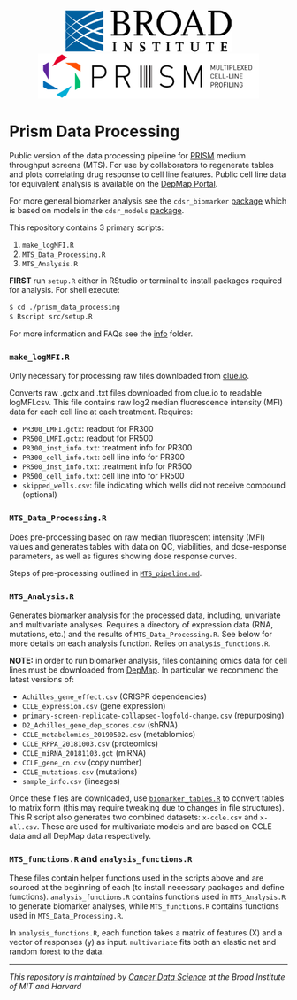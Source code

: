 <p align="center">
  <img src="img/BroadInstLogoforDigitalRGB.png" width="300" hspace="40"/>
  <img src="img/prism_logo_tagline_side.png" width="400" />
</p>

# Prism Data Processing

Public version of the data processing pipeline for [PRISM](https://www.theprismlab.org/) medium throughput screens (MTS). For use by collaborators to regenerate tables and plots correlating drug response to cell line features. Public cell line data for equivalent analysis is available on the [DepMap Portal](https://depmap.org/portal/).

For more general biomarker analysis see the `cdsr_biomarker` [package](https://github.com/broadinstitute/cdsr_biomarker) which is based on models in the `cdsr_models` [package](https://github.com/broadinstitute/cdsr_models).

This repository contains 3 primary scripts:

1. `make_logMFI.R`
2. `MTS_Data_Processing.R`
3. `MTS_Analysis.R`

**FIRST** run `setup.R` either in RStudio or terminal to install  packages required for analysis. For shell execute:
```bash
$ cd ./prism_data_processing
$ Rscript src/setup.R
```

For more information and FAQs see the [info](./info) folder.

### `make_logMFI.R`
Only necessary for processing raw files downloaded from [clue.io](https://clue.io/).

Converts raw .gctx and .txt files downloaded from clue.io to readable logMFI.csv. This file contains raw log2 median fluorescence intensity (MFI) data for each cell line at each treatment. Requires:
- `PR300_LMFI.gctx`: readout for PR300
- `PR500_LMFI.gctx`: readout for PR500
- `PR300_inst_info.txt`: treatment info for PR300
- `PR300_cell_info.txt`: cell line info for PR300
- `PR500_inst_info.txt`: treatment info for PR500
- `PR500_cell_info.txt`: cell line info for PR500
- `skipped_wells.csv`: file indicating which wells did not receive compound (optional)

### `MTS_Data_Processing.R`

Does pre-processing based on raw median fluorescent intensity (MFI) values and generates tables with data on QC, viabilities, and dose-response parameters, as well as figures showing dose response curves.

Steps of pre-processing outlined in [`MTS_pipeline.md`](.info/MTS_pipeline.md).


### `MTS_Analysis.R`

Generates biomarker analysis for the processed data, including, univariate and multivariate analyses. Requires a directory of expression data (RNA, mutations, etc.) and the results of `MTS_Data_Processing.R`. See below for more details on each analysis function. Relies on `analysis_functions.R`.

**NOTE:** in order to run biomarker analysis, files containing omics data for cell lines must be downloaded from [DepMap](https://depmap.org/portal/download/all/). In particular we recommend the latest versions of:
- `Achilles_gene_effect.csv` (CRISPR dependencies)
- `CCLE_expression.csv` (gene expression)
- `primary-screen-replicate-collapsed-logfold-change.csv` (repurposing)
- `D2_Achilles_gene_dep_scores.csv` (shRNA)
- `CCLE_metabolomics_20190502.csv` (metablomics)
- `CCLE_RPPA_20181003.csv` (proteomics)
- `CCLE_miRNA_20181103.gct` (miRNA)
- `CCLE_gene_cn.csv` (copy number)
- `CCLE_mutations.csv` (mutations)
- `sample_info.csv` (lineages)

Once these files are downloaded, use [`biomarker_tables.R`](src/biomarker_tables.R) to convert tables to matrix form (this may require tweaking due to changes in file structures). This R script also generates two combined datasets: `x-ccle.csv` and `x-all.csv`. These are used for multivariate models and are based on CCLE data and all DepMap data respectively.

### `MTS_functions.R` and `analysis_functions.R`

These files contain helper functions used in the scripts above and are sourced at the beginning of each (to install necessary packages and define functions). `analysis_functions.R` contains functions used in `MTS_Analysis.R` to generate biomarker analyses, while `MTS_functions.R` contains functions used in `MTS_Data_Processing.R`.

In `analysis_functions.R`, each function takes a matrix of features (X) and a vector of responses (y) as input. `multivariate` fits both an elastic net and random forest to the data.

---
_This repository is maintained by [Cancer Data Science](https://www.cancerdatascience.org/) at the Broad Institute of MIT and Harvard_
